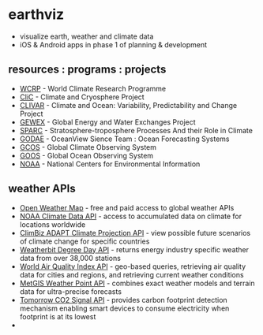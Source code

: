 # earthviz
- visualize earth, weather and climate data
- iOS & Android apps in phase 1 of planning & development

## resources : programs : projects
- [WCRP](https://www.wcrp-climate.org) - World Climate Research Programme
- [CliC](http://www.climate-cryosphere.org/) - Climate and Cryosphere Project
- [CLIVAR](http://www.clivar.org/) - Climate and Ocean: Variability, Predictability and Change Project
- [GEWEX](http://www.gewex.org/) - Global Energy and Water Exchanges Project
- [SPARC](https://www.sparc-climate.org/) - Stratosphere-troposphere Processes And their Role in Climate
- [GODAE](https://www.godae-oceanview.org) - OceanView Sience Team : Ocean Forecasting Systems
- [GCOS](https://public.wmo.int/en/programmes/global-climate-observing-system) - Global Climate Observing System
- [GOOS](http://www.goosocean.org/) - Global Ocean Observing System
- [NOAA](https://www.ncdc.noaa.gov/) - National Centers for Environmental Information

## weather APIs

- [Open Weather Map](https://openweathermap.org/) - free and paid access to global weather APIs
- [NOAA Climate Data API](https://www.programmableweb.com/api/noaa-climate-data-online) - access to accumulated data on climate for locations worldwide 
- [ClimBiz ADAPT Climate Projection API](https://www.programmableweb.com/api/climbiz-adapt-climate-projection) - view possible future scenarios of climate change for specific countries
- [Weatherbit Degree Day API](https://www.programmableweb.com/api/weatherbit-degree-day) - returns energy industry specific weather data from over 38,000 stations
- [World Air Quality Index API](https://www.programmableweb.com/api/world-air-quality-index) - geo-based queries, retrieving air quality data for cities and regions, and retrieving current weather conditions
- [MetGIS Weather Point API](https://www.programmableweb.com/api/metgis-weather-point) - combines exact weather models and terrain data for ultra-precise forecasts
- [Tomorrow CO2 Signal API](https://www.programmableweb.com/api/tomorrow-co2-signal) - provides carbon footprint detection mechanism enabling smart devices to consume electricity when footprint is at its lowest
- 
  